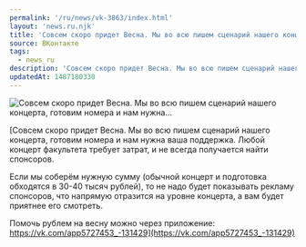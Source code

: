 ```yaml
---
permalink: '/ru/news/vk-3863/index.html'
layout: 'news.ru.njk'
title: 'Совсем скоро придет Весна. Мы во всю пишем сценарий нашего концерта, готовим номера и нам нужна…'
source: ВКонтакте
tags:
  - news_ru
description: 'Совсем скоро придет Весна. Мы во всю пишем сценарий нашего концерта, готовим номера и нам нужна…'
updatedAt: 1487180330
---
```

![Совсем скоро придет Весна. Мы во всю пишем сценарий нашего концерта, готовим номера и нам нужна…](https://sun9-69.userapi.com/c639122/v639122484/8429/Pr5sBBRlbp4.jpg)

[Совсем скоро придет Весна. Мы во всю пишем сценарий нашего концерта, готовим номера и нам нужна ваша поддержка. Любой концерт факультета требует затрат, и не всегда получается найти спонсоров.

Если мы соберём нужную сумму (обычной концерт и подготовка обходятся в 30-40 тысяч рублей), то не надо будет показывать рекламу спонсоров, что напрямую отразится на уровне концерта, а вам будет приятнее его смотреть.

Помочь рублем на весну можно через приложение: https://vk.com/app5727453_-131429](https://vk.com/app5727453_-131429)
